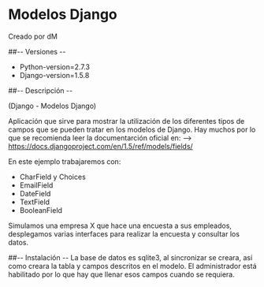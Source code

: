 # Modelos Django

Creado por dM

##-- Versiones --
- Python-version=2.7.3
- Django-version=1.5.8


##-- Descripción --

(Django - Modelos Django)

Aplicación que sirve para mostrar
la utilización de los diferentes
tipos de campos que se pueden tratar
en los modelos de Django.
Hay muchos por lo que se recomienda leer
la documentarción oficial en:
--> https://docs.djangoproject.com/en/1.5/ref/models/fields/

En este ejemplo trabajaremos con:
- CharField y Choices
- EmailField
- DateField
- TextField
- BooleanField

Simulamos una empresa X que hace una encuesta
a sus empleados, desplegamos varias interfaces
para realizar la encuesta y consultar los datos.

##-- Instalación --
La base de datos es sqlite3, al
sincronizar se creara, así como
creara la tabla y campos descritos
en el modelo. El administrador está
habilitado por lo que hay que llenar
esos campos cuando se requiera.
